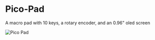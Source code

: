 # Pico-Pad
A macro pad with 10 keys, a rotary encoder, and an 0.96" oled screen


![Pico Pad](https://github.com/user-attachments/assets/9aeae088-cdf5-4738-aa03-25a166e1f488)
